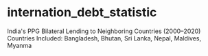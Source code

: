 # internation_debt_statistic
 India's PPG Bilateral Lending to Neighboring Countries (2000–2020) Countries Included: Bangladesh, Bhutan, Sri Lanka, Nepal, Maldives, Myanma
